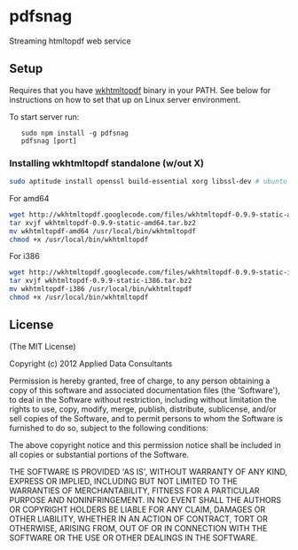 # pdfsnag

Streaming htmltopdf web service

## Setup

Requires that you have [wkhtmltopdf](http://code.google.com/p/wkhtmltopdf) binary in your PATH.  See below for instructions on how to set that up on Linux server environment.

To start server run:

```
   sudo npm install -g pdfsnag
   pdfsnag [port]
```

### Installing wkhtmltopdf standalone (w/out X)

```sh
sudo aptitude install openssl build-essential xorg libssl-dev # ubuntu specific
```

For amd64

```sh
wget http://wkhtmltopdf.googlecode.com/files/wkhtmltopdf-0.9.9-static-amd64.tar.bz2
tar xvjf wkhtmltopdf-0.9.9-static-amd64.tar.bz2
mv wkhtmltopdf-amd64 /usr/local/bin/wkhtmltopdf
chmod +x /usr/local/bin/wkhtmltopdf
```

For i386

```sh
wget http://wkhtmltopdf.googlecode.com/files/wkhtmltopdf-0.9.9-static-i386.tar.bz2
tar xvjf wkhtmltopdf-0.9.9-static-i386.tar.bz2
mv wkhtmltopdf-i386 /usr/local/bin/wkhtmltopdf
chmod +x /usr/local/bin/wkhtmltopdf
```

## License

(The MIT License)

Copyright (c) 2012 Applied Data Consultants

Permission is hereby granted, free of charge, to any person obtaining
a copy of this software and associated documentation files (the
'Software'), to deal in the Software without restriction, including
without limitation the rights to use, copy, modify, merge, publish, distribute,
sublicense, and/or sell copies of the Software, and to
permit persons to whom the Software is furnished to do so, subject to
the following conditions:

The above copyright notice and this permission notice shall be
included in all copies or substantial portions of the Software.

THE SOFTWARE IS PROVIDED 'AS IS', WITHOUT WARRANTY OF ANY KIND,
EXPRESS OR IMPLIED, INCLUDING BUT NOT LIMITED TO THE WARRANTIES OF
MERCHANTABILITY, FITNESS FOR A PARTICULAR PURPOSE AND NONINFRINGEMENT.
IN NO EVENT SHALL THE AUTHORS OR COPYRIGHT HOLDERS BE LIABLE FOR ANY
CLAIM, DAMAGES OR OTHER LIABILITY, WHETHER IN AN ACTION OF CONTRACT,
TORT OR OTHERWISE, ARISING FROM, OUT OF OR IN CONNECTION WITH THE
SOFTWARE OR THE USE OR OTHER DEALINGS IN THE SOFTWARE.
